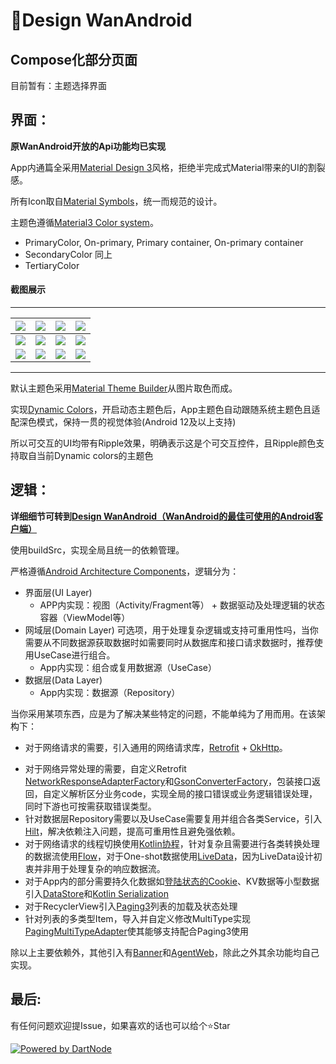 # 🦄Design WanAndroid


## Compose化部分页面
目前暂有：主题选择界面

## 界面：
**原WanAndroid开放的Api功能均已实现**<p>
App内通篇全采用[Material Design 3](https://m3.material.io/)风格，拒绝半完成式Material带来的UI的割裂感。<p>
所有Icon取自[Material Symbols](https://fonts.google.com/icons)，统一而规范的设计。<p>
主题色遵循[Material3 Color system](https://m3.material.io/styles/color/the-color-system/key-colors-tones)。
- PrimaryColor, On-primary, Primary container, On-primary container
- SecondaryColor 同上
- TertiaryColor 
<p>
	
#### 截图展示
----

| ![](screenshots/light_home.jpg) | ![](screenshots/light_project.jpg) | ![](screenshots/light_navigation.jpg) | ![](screenshots/light_profile.jpg) |
| --- | --- | --- | --- |
| ![](screenshots/dark_home.jpg) | ![](screenshots/dark_project.jpg) | ![](screenshots/dark_navigation.jpg) | ![](screenshots/dark_profile.jpg) |
| ![](screenshots/color1.png) | ![](screenshots/color2.png) | ![](screenshots/color3.png) | ![](screenshots/color4.png) |
	
----

默认主题色采用[Material Theme Builder](https://material-foundation.github.io/material-theme-builder/)从图片取色而成。<p>
实现[Dynamic Colors](https://m3.material.io/styles/color/dynamic-color/overview)，开启动态主题色后，App主题色自动跟随系统主题色且适配深色模式，保持一贯的视觉体验(Android 12及以上支持)

所以可交互的UI均带有Ripple效果，明确表示这是个可交互控件，且Ripple颜色支持取自当前Dynamic colors的主题色

## 逻辑：
**详细细节可转到[Design WanAndroid（WanAndroid的最佳可使用的Android客户端）](https://juejin.cn/post/7117594416235151367)**<p>
使用buildSrc，实现全局且统一的依赖管理。<p>
严格遵循[Android Architecture Components](https://developer.android.com/topic/libraries/architecture/)，逻辑分为：
- 界面层(UI Layer)
	- APP内实现：视图（Activity/Fragment等） + 数据驱动及处理逻辑的状态容器（ViewModel等）
- 网域层(Domain Layer) 可选项，用于处理复杂逻辑或支持可重用性吗，当你需要从不同数据源获取数据时如需要同时从数据库和接口请求数据时，推荐使用UseCase进行组合。
	- App内实现：组合或复用数据源（UseCase）
- 数据层(Data Layer)
	- App内实现：数据源（Repository）

当你采用某项东西，应是为了解决某些特定的问题，不能单纯为了用而用。在该架构下：<p>
- 对于网络请求的需要，引入通用的网络请求库，[Retrofit](https://github.com/square/retrofit) + [OkHttp](https://github.com/square/okhttp)。<p>
- 对于网络异常处理的需要，自定义Retrofit [NetworkResponseAdapterFactory](https://github.com/Lowae/Design-WanAndroid/tree/main/app/src/main/java/com/lowe/wanandroid/base/http/adapter)和[GsonConverterFactory](https://github.com/Lowae/Design-WanAndroid/tree/main/app/src/main/java/com/lowe/wanandroid/base/http/converter)，包装接口返回，自定义解析区分业务code，实现全局的接口错误或业务逻辑错误处理，同时下游也可按需获取错误类型。
- 针对数据层Repository需要以及UseCase需要复用并组合各类Service，引入[Hilt](https://developer.android.com/training/dependency-injection/hilt-android)，解决依赖注入问题，提高可重用性且避免强依赖。
- 对于网络请求的线程切换使用[Kotlin协程](https://developer.android.com/kotlin/coroutines?hl=zh-cn)，针对复杂且需要进行各类转换处理的数据流使用[Flow](https://developer.android.com/kotlin/flow?hl=zh-cn)，对于One-shot数据使用[LiveData](https://developer.android.com/topic/libraries/architecture/livedata?hl=zh-cn)，因为LiveData设计初衷并非用于处理复杂的响应数据流。
- 对于App内的部分需要持久化数据如[登陆状态的Cookie](https://github.com/Lowae/Design-WanAndroid/tree/main/app/src/main/java/com/lowe/wanandroid/base/http/cookie)、KV数据等小型数据引入[DataStore](https://developer.android.com/topic/libraries/architecture/datastore?hl=zh-cn)和[Kotlin Serialization](https://kotlinlang.org/docs/serialization.html)
- 对于RecyclerView引入[Paging3](https://developer.android.com/topic/libraries/architecture/paging/v3-overview?hl=zh-cn)列表的加载及状态处理
- 针对列表的多类型Item，导入并自定义修改MultiType实现[PagingMultiTypeAdapter](https://github.com/Lowae/Design-WanAndroid/blob/main/multitype/src/main/java/com/lowe/multitype/PagingMultiTypeAdapter.kt)使其能够支持配合Paging3使用

除以上主要依赖外，其他引入有[Banner](https://github.com/youth5201314/banner)和[AgentWeb](https://github.com/Justson/AgentWeb)，除此之外其余功能均自己实现。
	
## 最后:
有任何问题欢迎提Issue，如果喜欢的话也可以给个⭐Star

[![Powered by DartNode](https://dartnode.com/branding/DN-Open-Source-sm.png)](https://dartnode.com "Powered by DartNode - Free VPS for Open Source")
